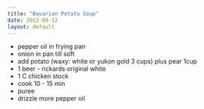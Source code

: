 ```yaml
---
title: "Bavarian Potato Soup"
date: 2012-09-12
layout: default
---
```


- pepper oil in frying pan
- onion in pan till soft
- add potato (waxy: white or yukon gold 3 cups) plus pear 1cup
- 1 beer - rickards original white
- 1 C chicken stock
- cook 10 - 15 min
- puree
- drizzle more pepper oil

